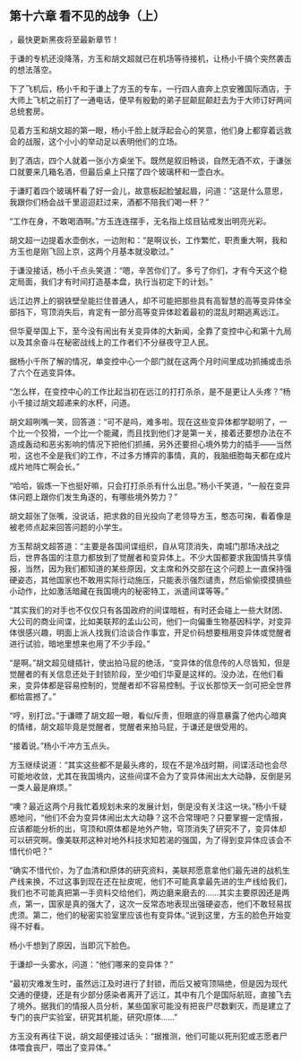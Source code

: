 ## 第十六章 看不见的战争（上）
，最快更新黑夜将至最新章节！

于谦的专机还没降落，方玉和胡文超就已在机场等待接机，让杨小千搞个突然袭击的想法落空。

下了飞机后，杨小千和于谦上了方玉的专车，一行四人直奔上京安雅国际酒店，于大师上飞机之前打了一通电话，便早有殷勤的弟子屁颠屁颠赶去为于大师订好两间总统套房。

见着方玉和胡文超的第一眼，杨小千脸上就浮起会心的笑意，他们身上都穿着远救会的战服，这个小小的举动足以表明他们的立场。

到了酒店，四个人就着一张小方桌坐下。既然是叙旧畅谈，自然无酒不欢，于谦张口就要来几箱名酒，但最后桌上只摆了四个玻璃杯和一壶白水。

于谦盯着四个玻璃杯看了好一会儿，故意板起脸皱起眉，问道：“这是什么意思，我跟你们杨会战千里迢迢赶过来，酒都不陪我们喝一杯？”

“工作在身，不敢喝酒啊。”方玉连连摆手，无名指上炫目钻戒发出明亮光彩。

胡文超一边提着水壶倒水，一边附和：“是啊议长，工作繁忙，职责重大啊，我和方玉也是刚飞回上京，这两个月基本就没歇过。”

于谦没接话，杨小千点头笑道：“嗯，辛苦你们了。多亏了你们，才有今天这个稳定局面，我们才有时间打造基本盘，执行当初定下的计划。”

远江边界上的钢铁壁垒能拦住普通人，却不可能把那些具有高智慧的高等变异体全部挡下，穹顶消失后，肯定有一部分高等变异体趁着最初的混乱时期逃离远江。

但华夏举国上下，至今没有闹出有关变异体的大新闻，全靠了变控中心和第十九局以及其余奋斗在秘密战线上的工作者们不分昼夜守卫人民。

据杨小千所了解的情况，单变控中心一个部门就在这两个月时间里成功抓捕或击杀了六个在逃变异体。

“怎么样，在变控中心的工作比起当初在远江的打打杀杀，是不是更让人头疼？”杨小千接过胡文超递来的水杯，问道。

胡文超咧嘴一笑，回答道：“可不是吗，难多啦。现在这些变异体都学聪明了，一个比一个狡猾，一个比一个能藏，而且找到他们才是第一关，接着还要想办法在不造成轰动和恶劣影响的情况下把他们抓捕，另外还要担心境外势力的插手――当然啦，这也不全是我们的工作，不过多方博弈的事情，真的，我脑细胞每天都在成片成片地阵亡啊会长。”

“哈哈，锻炼一下也挺好嘛，只会打打杀杀有什么出息。”杨小千笑道，“一般在变异体问题上跟你们发生角逐的，有哪些境外势力？”

胡文超张了张嘴，没说话，把求救的目光投向了老领导方玉，憨态可掬，看着像是被老师点起来回答问题的小学生。

方玉帮胡文超答道：“主要是各国间谍组织，自从穹顶消失，南城门那场决战之后，世界各国的注意力都放到了觉醒者和变异体上。不少大国都要求我国情共享情报，当然，因为我们都知道的某些原因，文主席和外交部在这个问题上一直保持强硬姿态，其他国家也不敢用实际行动施压，只能表示强烈谴责，然后偷偷摸摸搞些小动作，比如激活暗藏在我国境内的秘密特工，派遣间谍等等。”

“其实我们的对手也不仅仅只有各国政府的间谍暗桩，有时还会碰上一些大财团、大公司的商业间谍，比如美联邦的孟山公司，他们一向偏重生物基因科学，对变异体很感兴趣，明面上派人找我们洽谈合作事宜，开足价码想要租用变异体或觉醒者进行试验，暗地里想来也用了不少手段。”

“是啊。”胡文超见缝插针，使出拍马屁的绝活，“变异体的信息传的人尽皆知，但是觉醒者的有关信息还处于封锁阶段，至少咱们华夏是这样的。没办法，在他们看来，变异体都是容易控制的，觉醒者却不容易控制。于议长那惊天一剑可把全世界都给震撼了。”

“哼，别打岔。”于谦瞟了胡文超一眼，看似斥责，但眼底的得意暴露了他内心暗爽的情绪，胡文超毕竟是觉醒者，觉醒者来拍马屁，于谦还是很受用的。

“接着说。”杨小千冲方玉点头。

方玉继续说道：“其实这些都不是最头疼的，现在不是冷战时期，间谍活动也会尽可能地收敛，尤其在我国境内，这些间谍不会为了变异体闹出太大动静，反倒是另一类人最是麻烦。”

“噢？最近这两个月我忙着规划未来的发展计划，倒是没有关注这一块。”杨小千疑惑地问，“他们不会为变异体闹出太大动静？这不合常理吧？只要掌握一定情报，应该都能分析的出，穹顶和t原体都是地外产物，穹顶消失了研究不了，变异体却可以研究啊。像美联邦这种对地外科技求知若渴的强国，为了得到变异体应该会不惜代价吧？”

“确实不惜代价，为了血清和t原体的研究资料，美联邦愿意拿他们最先进的战机生产线来换，不过这事到现在还在扯皮呢，他们不可能真拿最先进的生产线给我们，我们也不可能真把第一手资料交给他们，两边磨来磨去的……其实主要原因还是两点，第一，国家是真的强大了，这次一反常态地表现出强硬姿态，他们不敢轻易拔虎须。第二，他们的秘密实验室里应该也有变异体。”说到这里，方玉的脸色开始变得不好看。

杨小千想到了原因，当即沉下脸色。

于谦却一头雾水，问道：“他们哪来的变异体？”

“最初灾难发生时，虽然远江及时进行了封锁，而后又被穹顶隔绝，但是因为现代交通的便捷，还是有少部分感染者离开了远江，其中有几个是国际航班，直接飞去了境外。据我们的情报人员分析，某些国家可能没有把丧尸尽数剿灭，而是建立了专门的丧尸实验室，研究其机能，研究t原体……”

方玉没有再往下说，胡文超便接过话头：“据推测，他们可能以死刑犯或志愿者尸体喂食丧尸，喂出了变异体。”

